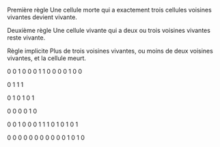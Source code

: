 Première règle
Une cellule morte qui a exactement trois cellules voisines vivantes devient vivante.

Deuxième règle
Une cellule vivante qui a deux ou trois voisines vivantes reste vivante.

Règle implicite
Plus de trois voisines vivantes, ou moins de deux voisines vivantes, et la cellule meurt.


0 0 1 0 0
0 1 1 0 0
0 0 1 0 0

0 1
1 1

0 1 0
1 0 1
>
0 0 0
0 1 0

0 0 1 0 0
0 1 1 1 0
1 0 1 0 1
>
0 0 0 0 0
0 0 0 0 0
0 1 0 1 0